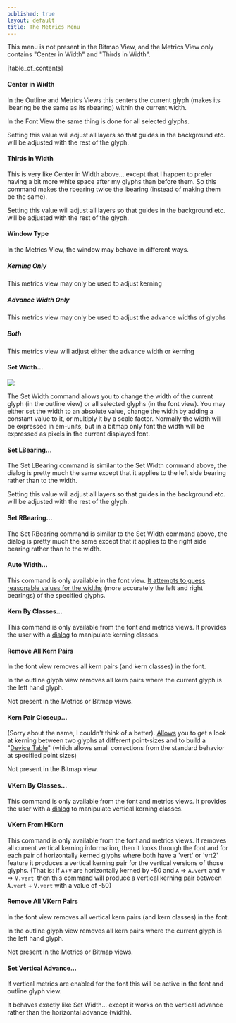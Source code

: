 ```yaml
---
published: true
layout: default
title: The Metrics Menu
---
```


This menu is not present in the Bitmap View, and the Metrics View only
contains "Center in Width" and "Thirds in Width".


[table_of_contents]


#### Center in Width

In the Outline and Metrics Views this centers the current glyph (makes
its lbearing be the same as its rbearing) within the current width.

In the Font View the same thing is done for all selected glyphs.

Setting this value will adjust all layers so that guides in the background etc.
will be adjusted with the rest of the glyph.

#### Thirds in Width

This is very like Center in Width above... except that I happen to
prefer having a bit more white space after my glyphs than before them.
So this command makes the rbearing twice the lbearing (instead of making
them be the same).

Setting this value will adjust all layers so that guides in the background etc.
will be adjusted with the rest of the glyph.

#### Window Type

In the Metrics View, the window may behave in different ways.


##### Kerning Only

This metrics view may only be used to adjust kerning


##### Advance Width Only

This metrics view may only be used to adjust the advance widths of
glyphs

##### Both

This metrics view will adjust either the advance width or kerning


#### Set Width...

![](/assets/img/filemenu-setwidth.png)

The Set Width command allows you to change the width of the current
glyph (in the outline view) or all selected glyphs (in the font view).
You may either set the width to an absolute value, change the width by
adding a constant value to it, or multiply it by a scale factor.
Normally the width will be expressed in em-units, but in a bitmap only
font the width will be expressed as pixels in the current displayed
font.


#### Set LBearing...

The Set LBearing command is similar to the Set Width command above, the
dialog is pretty much the same except that it applies to the left side
bearing rather than to the width.

Setting this value will adjust all layers so that guides in the background etc.
will be adjusted with the rest of the glyph.

#### Set RBearing...

The Set RBearing command is similar to the Set Width command above, the
dialog is pretty much the same except that it applies to the right side
bearing rather than to the width.


#### Auto Width...

This command is only available in the font view. [It attempts to guess
reasonable values for the widths](../autowidth/#AutoWidth) (more
accurately the left and right bearings) of the specified glyphs.


#### Kern By Classes...

This command is only available from the font and metrics views. It
provides the user with a [dialog](../metricsview/#kernclass) to
manipulate kerning classes.


#### Remove All Kern Pairs

In the font view removes all kern pairs (and kern classes) in the font.

In the outline glyph view removes all kern pairs where the current
glyph is the left hand glyph.

Not present in the Metrics or Bitmap views.


#### Kern Pair Closeup...

(Sorry about the name, I couldn't think of a better).
[Allows](../metricsview/#kernpair) you to get a look at kerning between
two glyphs at different point-sizes and to build a "[Device
Table](../metricsview/#DeviceTable)" (which allows small corrections
from the standard behavior at specified point sizes)

Not present in the Bitmap view.


#### VKern By Classes...

This command is only available from the font and metrics views. It
provides the user with a [dialog](../metricsview/#kernclass) to
manipulate vertical kerning classes.


#### VKern From HKern

This command is only available from the font and metrics views. It
removes all current vertical kerning information, then it looks through
the font and for each pair of horizontally kerned glyphs where both have
a 'vert' or 'vrt2' feature it produces a vertical kerning pair for the
vertical versions of those glyphs. (That is: If `A`+`V` are horizontally
kerned by -50 and `A` =\> `A.vert` and `V` =\> `V.vert `then this
command will produce a vertical kerning pair between `A.vert` + `V.vert`
with a value of -50)


#### Remove All VKern Pairs

In the font view removes all vertical kern pairs (and kern classes) in
the font.

In the outline glyph view removes all kern pairs where the current
glyph is the left hand glyph.

Not present in the Metrics or Bitmap views.


#### Set Vertical Advance...

If vertical metrics are enabled for the font this will be active in the
font and outline glyph view.

It behaves exactly like Set Width... except it works on the vertical
advance rather than the horizontal advance (width).
